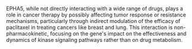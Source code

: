 EPHA5, while not directly interacting with a wide range of drugs, plays a role in cancer therapy by possibly affecting tumor response or resistance mechanisms, particularly through indirect modulation of the efficacy of paclitaxel in treating cancers like breast and lung. This interaction is non-pharmacokinetic, focusing on the gene's impact on the effectiveness and dynamics of kinase signaling pathways rather than on drug metabolism.